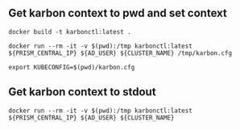 ## Get karbon context to pwd and set context

```
docker build -t karbonctl:latest .

docker run --rm -it -v $(pwd):/tmp karbonctl:latest ${PRISM_CENTRAL_IP} ${AD_USER} ${CLUSTER_NAME} /tmp/karbon.cfg

export KUBECONFIG=$(pwd)/karbon.cfg
```

## Get karbon context to stdout

`docker run --rm -it -v $(pwd):/tmp karbonctl:latest ${PRISM_CENTRAL_IP} ${AD_USER} ${CLUSTER_NAME}`

